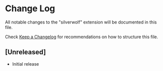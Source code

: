 # Change Log

All notable changes to the "silverwolf" extension will be documented in this file.

Check [Keep a Changelog](http://keepachangelog.com/) for recommendations on how to structure this file.

## [Unreleased]

- Initial release
